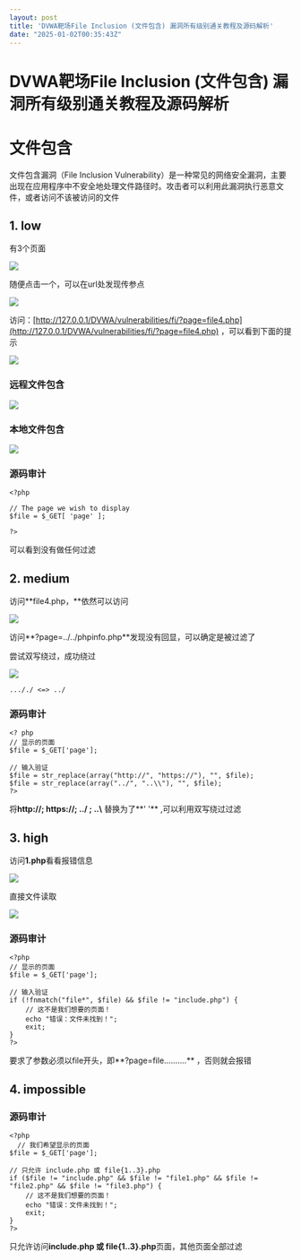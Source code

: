 ```yaml
---
layout: post
title: 'DVWA靶场File Inclusion (文件包含) 漏洞所有级别通关教程及源码解析'
date: "2025-01-02T00:35:43Z"
---
```

DVWA靶场File Inclusion (文件包含) 漏洞所有级别通关教程及源码解析
===========================================

文件包含
====

文件包含漏洞（File Inclusion Vulnerability）是一种常见的网络安全漏洞，主要出现在应用程序中不安全地处理文件路径时。攻击者可以利用此漏洞执行恶意文件，或者访问不该被访问的文件

1\. low
-------

有3个页面

![](https://track123.oss-cn-beijing.aliyuncs.com/20241229205952463.png)

随便点击一个，可以在url处发现传参点

![](https://track123.oss-cn-beijing.aliyuncs.com/20241229210047668.png)

访问：[http://127.0.0.1/DVWA/vulnerabilities/fi/?page=file4.php](http://127.0.0.1/DVWA/vulnerabilities/fi/?page=file4.php) ，可以看到下面的提示

![](https://track123.oss-cn-beijing.aliyuncs.com/20241229210117652.png)

### 远程文件包含

![](https://track123.oss-cn-beijing.aliyuncs.com/20241229210716697.png)

### 本地文件包含

![](https://track123.oss-cn-beijing.aliyuncs.com/20241229210935502.png)

### 源码审计

    <?php
    
    // The page we wish to display
    $file = $_GET[ 'page' ];
    
    ?>
    

可以看到没有做任何过滤

2\. medium
----------

访问**file4.php，**依然可以访问

![](https://track123.oss-cn-beijing.aliyuncs.com/20241229211145433.png)

访问**?page=../../phpinfo.php**发现没有回显，可以确定是被过滤了

尝试双写绕过，成功绕过

![](https://track123.oss-cn-beijing.aliyuncs.com/20241229212019013.png)

    ..././ <=> ../
    

### 源码审计

    <? php
    // 显示的页面
    $file = $_GET['page'];
    
    // 输入验证
    $file = str_replace(array("http://", "https://"), "", $file);
    $file = str_replace(array("../", "..\\"), "", $file);
    ?>
    

将**http://; https://; ../ ; ..\\** 替换为了**' '** ,可以利用双写绕过过滤

3\. high
--------

访问**1.php**看看报错信息

![](https://track123.oss-cn-beijing.aliyuncs.com/20241229212922864.png)

直接文件读取

![](https://track123.oss-cn-beijing.aliyuncs.com/20241229212758261.png)

### 源码审计

    <?php
    // 显示的页面
    $file = $_GET['page'];
    
    // 输入验证
    if (!fnmatch("file*", $file) && $file != "include.php") {
        // 这不是我们想要的页面！
        echo "错误：文件未找到！";
        exit;
    }  
    ?>
    

要求了参数必须以file开头，即**?page=file..........** ，否则就会报错

4\. impossible
--------------

### 源码审计

    <?php
      // 我们希望显示的页面
    $file = $_GET['page'];
    
    // 只允许 include.php 或 file{1..3}.php
    if ($file != "include.php" && $file != "file1.php" && $file != "file2.php" && $file != "file3.php") {
        // 这不是我们想要的页面！
        echo "错误：文件未找到！";
        exit;
    }
    ?>
    

只允许访问**include.php 或 file{1..3}.php**页面，其他页面全部过滤